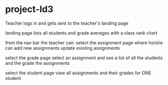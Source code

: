 # project-ld3
Teacher logs in and gets sent to the teacher's landing page

landing page lists all students and grade averages with a class rank chart

from the nav bar the teacher can:
 select the assignment page where he/she can
    add new assignments
    update existing assignments
    

 select the grade page
    select an assignment and see a list of all the students and the grade the assignments

 select the student page
    view all assignments and their grades for ONE student   
    
